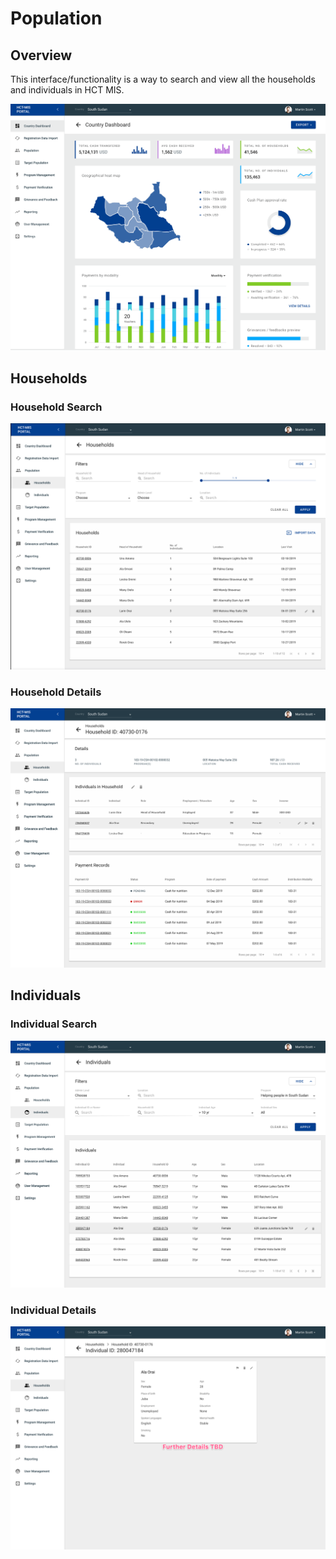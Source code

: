 # Population

## Overview

This interface/functionality is a way to search and view all the households and individuals in HCT MIS.

![](../../.gitbook/assets/screen-recording-2019-11-25-at-02.42-pm.gif)

## Households

### Household Search

![](../../.gitbook/assets/image-2019-11-25-at-2.43.45-pm.png)

### Household Details

![](../../.gitbook/assets/image-2019-11-25-at-2.45.08-pm.png)

## Individuals

### Individual Search

![](../../.gitbook/assets/image-2019-11-25-at-2.52.54-pm.png)

### Individual Details

![](../../.gitbook/assets/t.png)





